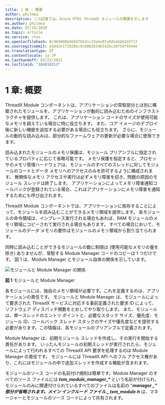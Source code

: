 ```yaml
---
title: 1 章 - 概要
author: philmea
description: この記事では、Azure RTOS ThreadX モジュールの概要を示します
ms.author: philmea
ms.date: 07/15/2020
ms.topic: article
ms.service: rtos
ms.openlocfilehash: 0c9698086468d7bb41c33ebe9fa9d1ebb61b5f1f
ms.sourcegitcommit: e3d42e1f2920ec9cb002634b542bc20754f9544e
ms.translationtype: HT
ms.contentlocale: ja-JP
ms.lasthandoff: 03/22/2021
ms.locfileid: "104810313"
---
```

# <a name="chapter-1-overview"></a>1 章: 概要

ThreadX Module コンポーネントは、アプリケーションの常駐部分とは別に構築されたモジュールを、アプリケーションが動的に読み込むためのインフラストラクチャを提供します。 これは、アプリケーション コードのサイズが使用可能なメモリを超えている場合に特に役立ちます。 また、コア イメージのデプロイ後に新しい機能を追加する必要がある場合にも役立ちます。 さらに、モジュールの動的な読み込みは、部分的なファームウェアの更新が必要な場合に使用できます。

読み込まれたモジュールのメモリ保護は、モジュール プリアンブルに指定されているプロパティに応じて省略可能です。 メモリ保護を指定すると、プロセッサのメモリ管理ハードウェアは、モジュールのすべてのスレッドに対してモジュールのコードとデータ メモリへのアクセスのみを許可するように構成されます。 無関係なメモリ アクセスや実行は必ずメモリ障害を招き、問題の原因のモジュール スレッドは終了します。 アプリケーションによってメモリ障害通知コールバックが登録されている場合、これはアプリケーションにメモリ障害を通知するためにも呼び出されます。

ThreadX Module コンポーネントでは、アプリケーションに依存することによって、モジュールを読み込むことができるメモリ領域を提供します。 各モジュールの命令領域は、インプレース実行される場合もあれば、RAM モジュールのメモリ領域にコピーされて実行される場合もあります。 すべての場合において、モジュールのデータ メモリの要件はモジュールのメモリ領域から割り当てられます。

同時に読み込むことができるモジュールの数に制限は (使用可能なメモリの量を除き) ありませんが、常駐する Module Manager コードのコピーは 1 つだけです。 図 1 は、Module Manager とモジュール自体の関係を示しています。

![モジュールと Module Manager の関係](media/image2.png)

**図 1** モジュールと Module Manager

各モジュールには、独自のメモリ領域が必要です。これを定義するのは、アプリケーションの責任です。 モジュールと Module Manager は、モジュールによって要求された ThreadX サービスに対応する事前定義された要求 ID によって、ソフトウェア ディスパッチ関数をとおしてやり取りします。 また、モジュールは、単一スレッドのエントリ ポイントと、必要なスタック サイズ、優先度、モジュール ID、コールバック スレッド スタックのサイズや優先度などを提供する必要があります。この情報は、各モジュールのプリアンブルで定義されます。

Module Manager は、初期モジュール スレッドを作成し、その実行を開始する責任があります。 いったんモジュールの初期スレッドが実行されたら、モジュールによって行われるすべての ThreadX API 要求を処理するのは Module Manager の責任です。 モジュールには ThreadX API へのフル アクセス権があり、これにはモジュールの中で追加スレッドを作成する機能が含まれます。  
  
モジュールのソース コードの名前付け規則は簡単です。Module Manager のすべてのソース ファイルには ***txm_module_manager_\**** という名前が付けられ、モジュールのみに関連付けられているすべてのファイルは名前の "**_manager_ *_" 部分が省略されます。メイン インクルード ファイル _* _txm_module.h_** は、マネージャーとモジュールのソース コードによって共有されます。
